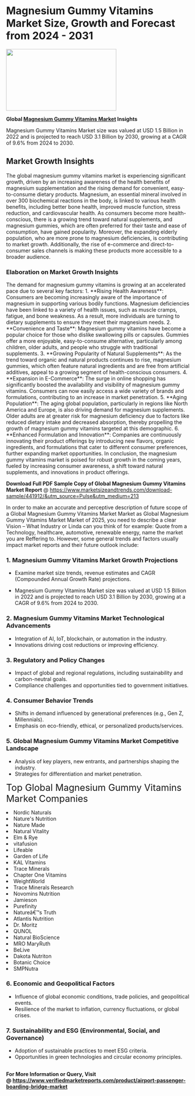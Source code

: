 <H1>Magnesium Gummy Vitamins Market Size, Growth and Forecast from 2024 - 2031</H1><img class="aligncenter size-medium wp-image-584254" src="https://thirdeyenews.in/wp-content/uploads/2024/09/Global-Market-Research-300x168.jpeg" alt="" width="300" height="168" /><p><strong>Global&nbsp;<a href="https://www.marketsizeandtrends.com/download-sample/441912/&amp;utm_source=Pulse&amp;utm_medium=213">Magnesium Gummy Vitamins Market</a> Insights</strong></p><p>Magnesium Gummy Vitamins Market size was valued at USD 1.5 Billion in 2022 and is projected to reach USD 3.1 Billion by 2030, growing at a CAGR of 9.6% from 2024 to 2030.</p><p><h2>Market Growth Insights</h2> The global magnesium gummy vitamins market is experiencing significant growth, driven by an increasing awareness of the health benefits of magnesium supplementation and the rising demand for convenient, easy-to-consume dietary products. Magnesium, an essential mineral involved in over 300 biochemical reactions in the body, is linked to various health benefits, including better bone health, improved muscle function, stress reduction, and cardiovascular health. As consumers become more health-conscious, there is a growing trend toward natural supplements, and magnesium gummies, which are often preferred for their taste and ease of consumption, have gained popularity. Moreover, the expanding elderly population, who are more prone to magnesium deficiencies, is contributing to market growth. Additionally, the rise of e-commerce and direct-to-consumer sales channels is making these products more accessible to a broader audience. <h3>Elaboration on Market Growth Insights</h3> The demand for magnesium gummy vitamins is growing at an accelerated pace due to several key factors: 1. **Rising Health Awareness**: Consumers are becoming increasingly aware of the importance of magnesium in supporting various bodily functions. Magnesium deficiencies have been linked to a variety of health issues, such as muscle cramps, fatigue, and bone weakness. As a result, more individuals are turning to dietary supplements to ensure they meet their magnesium needs. 2. **Convenience and Taste**: Magnesium gummy vitamins have become a popular choice for those who dislike swallowing pills or capsules. Gummies offer a more enjoyable, easy-to-consume alternative, particularly among children, older adults, and people who struggle with traditional supplements. 3. **Growing Popularity of Natural Supplements**: As the trend toward organic and natural products continues to rise, magnesium gummies, which often feature natural ingredients and are free from artificial additives, appeal to a growing segment of health-conscious consumers. 4. **Expansion in E-Commerce**: The surge in online shopping has significantly boosted the availability and visibility of magnesium gummy vitamins. Consumers can now easily access a wide variety of brands and formulations, contributing to an increase in market penetration. 5. **Aging Population**: The aging global population, particularly in regions like North America and Europe, is also driving demand for magnesium supplements. Older adults are at greater risk for magnesium deficiency due to factors like reduced dietary intake and decreased absorption, thereby propelling the growth of magnesium gummy vitamins targeted at this demographic. 6. **Enhanced Formulation and Innovation**: Companies are continuously innovating their product offerings by introducing new flavors, organic ingredients, and formulations that cater to different consumer preferences, further expanding market opportunities. In conclusion, the magnesium gummy vitamins market is poised for robust growth in the coming years, fueled by increasing consumer awareness, a shift toward natural supplements, and innovations in product offerings. </p><p><span class=""><strong>Download Full PDF Sample Copy of Global Magnesium Gummy Vitamins Market Report</strong> @ <a href="https://www.marketsizeandtrends.com/download-sample/441912/&amp;utm_source=Pulse&amp;utm_medium=213" target="_blank">https://www.marketsizeandtrends.com/download-sample/441912/&amp;utm_source=Pulse&amp;utm_medium=213</a></span></p><p>In order to make an accurate and perceptive description of future scope of a Global&nbsp;Magnesium Gummy Vitamins Market Market as Global&nbsp;Magnesium Gummy Vitamins Market Market of 2025, you need to describe a clear Vision &ndash; What Industry or Linda can you think of for example: Quote from a Technology, healthcare, automotive, renewable energy, name the market you are Reffering to. However, some general trends and factors usually impact market reports and their future outlook include:</p><h3>1.&nbsp;<strong>Magnesium Gummy Vitamins Market Growth Projections</strong></h3><ul><li>Examine market size trends, revenue estimates and CAGR (Compounded Annual Growth Rate) projections.</li><li><p>Magnesium Gummy Vitamins Market size was valued at USD 1.5 Billion in 2022 and is projected to reach USD 3.1 Billion by 2030, growing at a CAGR of 9.6% from 2024 to 2030.</p></li></ul><h3>2.&nbsp;<strong>Magnesium Gummy Vitamins Market Technological Advancements</strong></h3><ul><li>Integration of AI, IoT, blockchain, or automation in the industry.</li><li>Innovations driving cost reductions or improving efficiency.</li></ul><h3>3.&nbsp;<strong>Regulatory and Policy Changes</strong></h3><ul><li>Impact of global and regional regulations, including sustainability and carbon-neutral goals.</li><li>Compliance challenges and opportunities tied to government initiatives.</li></ul><h3>4.&nbsp;<strong>Consumer Behavior Trends</strong></h3><ul><li>Shifts in demand influenced by generational preferences (e.g., Gen Z, Millennials).</li><li>Emphasis on eco-friendly, ethical, or personalized products/services.</li></ul><h3>5.&nbsp;<strong>Global Magnesium Gummy Vitamins Market Competitive Landscape</strong></h3><ul><li>Analysis of key players, new entrants, and partnerships shaping the industry.</li><li>Strategies for differentiation and market penetration.</li></ul><p data-pm-slice="1 1 []"><span style="color: inherit; font-family: inherit; font-size: 25px;">Top Global Magnesium Gummy Vitamins Market Companies</span></p><div class="" data-test-id=""><p><li>Nordic Naturals</li><li> Nature's Nutrition</li><li> Nature Made</li><li> Natural Vitality</li><li> Elm & Rye</li><li> vitafusion</li><li> Lifeable</li><li> Garden of Life</li><li> KAL Vitamins</li><li> Trace Minerals</li><li> Chapter One Vitamins</li><li> WeightWorld</li><li> Trace Minerals Research</li><li> Novomins Nutrition</li><li> Jamieson</li><li> Purefinity</li><li> Natureâ€™s Truth</li><li> Atlantis Nutrition</li><li> Dr. Moritz</li><li> QUNOL</li><li> Natural BioScience</li><li> MRO MaryRuth</li><li> BeLive</li><li> Dakota Nutriton</li><li> Botanic Choice</li><li> SMPNutra</li></p></div><h3>6.&nbsp;<strong>Economic and Geopolitical Factors</strong></h3><ul><li>Influence of global economic conditions, trade policies, and geopolitical events.</li><li>Resilience of the market to inflation, currency fluctuations, or global crises.</li></ul><h3>7.&nbsp;<strong>Sustainability and ESG (Environmental, Social, and Governance)</strong></h3><ul><li>Adoption of sustainable practices to meet ESG criteria.</li><li>Opportunities in green technologies and circular economy principles.</li></ul><h2><strong style="font-size: 14px;">For More Information or Query, Visit @&nbsp;</strong><a style="background-color: #ffffff; font-size: 14px;" href="https://www.marketsizeandtrends.com/report/magnesium-gummy-vitamins-market/" target="_blank">https://www.verifiedmarketreports.com/product/airport-passenger-boarding-bridge-market</a></h2>
